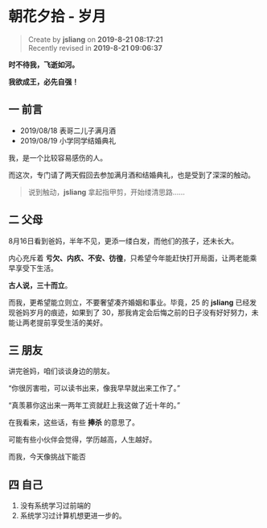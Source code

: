朝花夕拾 - 岁月
===

> Create by **jsliang** on **2019-8-21 08:17:21**  
> Recently revised in **2019-8-21 09:06:37**

**时不待我，飞逝如河。**

**我欲成王，必先自强！**

## 一 前言

* 2019/08/18 表哥二儿子满月酒
* 2019/08/19 小学同学结婚典礼

我，是一个比较容易感伤的人。

而这次，专门请了两天假回去参加满月酒和结婚典礼，也是受到了深深的触动。

> 说到触动，**jsliang** 拿起指甲剪，开始缕清思路……

## 二 父母

8月16日看到爸妈，半年不见，更添一缕白发，而他们的孩子，还未长大。

内心充斥着 **亏欠、内疚、不安、彷徨**，只希望今年能赶快打开局面，让两老能乘早享受下生活。

**古人说，三十而立**。

而我，更希望能立则立，不要奢望凑齐婚姻和事业。毕竟，25 的 **jsliang** 已经发现爸妈岁月的痕迹，如果到了 30，那我肯定会后悔之前的日子没有好好努力，未能让两老提前享受生活的美好。

## 三 朋友

讲完爸妈，咱们谈谈身边的朋友。

“你很厉害啦，可以读书出来，像我早早就出来工作了。”

“真羡慕你这出来一两年工资就赶上我这做了近十年的。”

在我看来，这些话，有些 **捧杀** 的意思了。

可能有些小伙伴会觉得，学历越高，人生越好。

而我，今天像挑战下能否

## 四 自己

1. 没有系统学习过前端的
2. 系统学习过计算机想更进一步的。